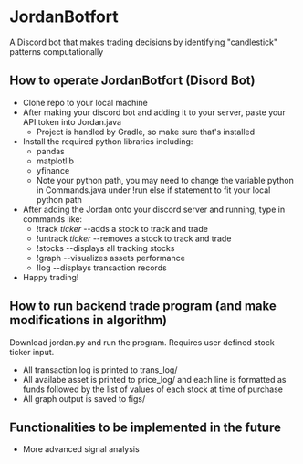 # JordanBotfort
A Discord bot that makes trading decisions by identifying "candlestick" patterns computationally

## How to operate JordanBotfort (Disord Bot)
* Clone repo to your local machine
* After making your discord bot and adding it to your server, paste your API token into Jordan.java
    * Project is handled by Gradle, so make sure that's installed
* Install the required python libraries including:
    * pandas
    * matplotlib
    * yfinance
    * Note your python path, you may need to change the variable python in Commands.java under !run else if statement to fit your local python path
* After adding the Jordan onto your discord server and running, type in commands like:
    * !track *ticker* --adds a stock to track and trade
    * !untrack *ticker* --removes a stock to track and trade
    * !stocks --displays all tracking stocks
    * !graph --visualizes assets performance
    * !log --displays transaction records
* Happy trading!

## How to run backend trade program (and make modifications in algorithm)
Download jordan.py and run the program. Requires user defined stock ticker input. 
* All transaction log is printed to trans_log/
* All availabe asset is printed to price_log/ and each line is formatted as funds followed by the list of values of each stock at time of purchase
* All graph output is saved to figs/

## Functionalities to be implemented in the future
* More advanced signal analysis
